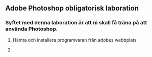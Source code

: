 ## Adobe Photoshop obligatorisk laboration

### Syftet med denna laboration är att ni skall få träna på att använda Photoshop.

1. Hämta och installera programvaran från adobes webbplats

1.


